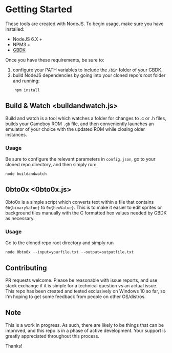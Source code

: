 # Getting Started #

These tools are created with NodeJS. To begin usage, make sure you have installed:

- NodeJS 6.X +
- NPM3 +
- [GBDK](http://gbdk.sourceforge.net/)

Once you have these requirements, be sure to:
1) configure your PATH variables to include the `/bin` folder of your GBDK.
2) build NodeJS dependencies by going into your cloned repo's root folder and running:
```
    npm install
```

## Build & Watch <buildandwatch.js> ##

Build and watch is a tool which watches a folder for changes to .c or .h files,
builds your Gameboy ROM `.gb` file, and then conveniently launches an emulator of your choice with the updated ROM while closing older instances.

### Usage ###

Be sure to configure the relevant parameters in `config.json`, go to your cloned repo directory, and then simply run:

```
node buildandwatch
```

## 0bto0x <0bto0x.js> ##

0bto0x is a simple script which converts text within a file that contains `0b{binaryValue}` to `0x{hexValue}`. This is to make it easier to edit sprites or background tiles manually with the C formatted hex values needed by GBDK as necessary.

### Usage ###

Go to the cloned repo root directory and simply run

```
node 0bto0x --input=yourfile.txt --output=outputfile.txt
```


## Contributing ##

PR requests welcome. Please be reasonable with issue reports, and use stack exchange if it is simple for a technical question vs an actual issue. This repo has been created and tested exclusively on Windows 10 so far, so I'm hoping to get some feedback from people on other OS/distros.

## Note ##

This is a work in progress. As such, there are likely to be things that can be improved, and this repo is in a phase of active development. Your support is greatly appreciated throughout this process.

Thanks!
